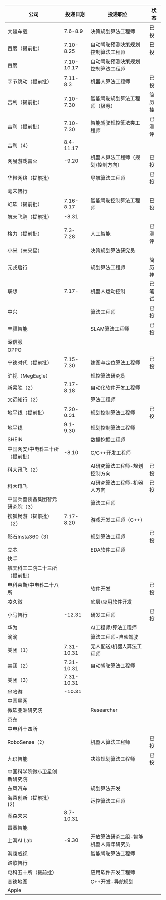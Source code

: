 | 公司                            | 投递日期   | 投递职位                              | 状态   |
| ------------------------------- | ---------- | ------------------------------------- | ------ |
| 大疆车载                        | 7.6-8.9    | 决策规划算法工程师                    | 已投   |
| 百度（提前批）                  | 7.10-8.25  | 自动驾驶预测决策规划控制算法工程师    | 已投   |
| 百度                            | 7.10-10.17 | 自动驾驶预测决策规划控制算法工程师    |        |
| 字节跳动（提前批）              | 7.11-8.3   | 机器人算法工程师                      | 已投   |
| 吉利（提前批）                  | 7.10-7.30  | 智能驾驶规划算法工程师（极氪）        | 简历挂 |
| 吉利（提前批）                  | 7.10-7.30  | 智能驾驶规控算法类工程师              | 已测评 |
| 吉利（4）                       | 8.4-11.17  |                                       |        |
| 网易游戏雷火                    | -9.20      | 机器人算法工程师（规划/控制方向）     | 已投   |
| 华橙网络（提前批）              |            | 导航算法工程师                        | 已投   |
| 毫末智行                        |            |                                       |        |
| 虹软（提前批）                  | 7.16-8.17  | 智能驾驶控制算法工程师                | 已投   |
| 航天飞鹏（提前批）              | -8.31      |                                       |        |
| 格力（提前批）                  | 7.3-7.28   | 人工智能                              | 已测评 |
| 小米（未来星）                  |            | 决策规划算法研究员                    |        |
| 元戎启行                        |            | 规划算法工程师                        | 简历挂 |
| 联想                            | 7.17-      | 机器人运动控制                        | 已笔试 |
| 中兴                            |            | 算法工程师                            | 已投   |
| 丰疆智能                        |            | SLAM算法工程师                        | 已投   |
| 深信服                          |            |                                       |        |
| OPPO                            |            |                                       |        |
| 宁德时代（提前批）              | 7.15-7.30  | 建图与定位算法工程师                  | 已投   |
| 旷视（MegEagle）                |            | 规控算法研究员                        |        |
| 新易胜（2）                     | 7.17-8.18  | 自动化软件开发工程师                  |        |
| 文远知行（2）                   |            | 算法工程师                            |        |
| 地平线（提前批）                | 7.20-8.31  | 规划控制算法工程师                    | 已投   |
| 地平线                          | 9.1-9.30   | 规划控制算法工程师                    |        |
| SHEIN                           |            | 数据挖掘工程师                        |        |
| 中国网安/中电科三十所（提前批） | -8.10      | C/C++开发工程师                       |        |
| 科大讯飞（2）                   |            | AI研究算法工程师-规划控制方向         | 已投   |
| 科大讯飞                        |            | AI研究算法工程师-机器人方向           | 已投   |
| 中国兵器装备集团智元研究院（3） |            | 算法工程师                            |        |
| 搜狐畅游（提前批）（2）         | 7.17-8.20  | 游戏开发工程师（C++）                 |        |
| 影石Insta360（3）               |            | 规划算法工程师                        | 已投   |
| 立芯                            |            | EDA软件工程师                         |        |
| 快手                            |            |                                       |        |
| 航天科工二院二十三所（提前批）  |            |                                       |        |
| 电科莱斯/中电科二十八所         |            | 软件开发                              | 已投   |
| 凌久微                          |            | 底层/应用软件开发                     |        |
| 小马智行                        | -12.31     | 研发工程师                            | 已投   |
| 华为                            |            | AI工程师/算法工程师                   |        |
| 滴滴                            |            | 算法工程师-自动驾驶                   |        |
| 美团（1）                       | 7.31-10.31 | 无人配送/机器人算法工程师             |        |
| 美团（2）                       | 7.31-10.31 | 自动驾驶算法工程师                    |        |
| 美团（3）                       | 7.31-10.31 |                                       |        |
| 米哈游                          | -10.31     |                                       |        |
| 中国星网                        |            |                                       |        |
| 微软亚洲研究院                  |            | Researcher                            |        |
| 京东                            |            |                                       |        |
| 中电科十四所                    |            |                                       |        |
| RoboSense（2）                  |            | 机器人算法工程师                      | 已投   |
| 九识智能                        |            | 决策规划算法工程师                    | 已投   |
| 中国科学院微小卫星创新研究院    |            |                                       |        |
| 东风汽车                        |            | 规划算法开发                          |        |
| 海柔创新（提前批）(2)              |            | 运控算法工程师                        |        |
| 图森未来                        | 8.7-10.31  |                                       |        |
| 雷赛智能                        |            |                                       |        |
| 上海AI Lab                      | -9.30      | 开放算法研究二组-智能机器人青年研究员 |        |
| 海康威视                        |            | 智能驾驶算法工程师                    |        |
| 踏歌智行                        |            |                                       |        |
| 电科五十所（提前批）            |            | 应用软件开发工程师                    |        |
| 高德地图                        |            | C++开发-导航规划                      |        |
| Apple                           |            |                                       |        |
